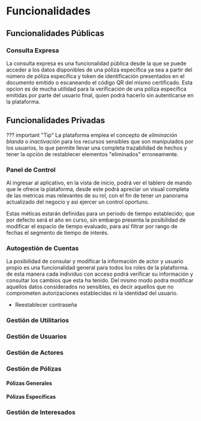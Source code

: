 # Funcionalidades

## Funcionalidades Públicas

### Consulta Expresa

La consulta expresa es una funcionalidad pública desde la que se puede acceder a los datos disponibles de una póliza específica ya sea a partir del número de póliza especifica y token de identificación presentados en el documento emitido o escaneando el código QR del mismo certificado. Esta opcion es de mucha utilidad para la verificación de una póliza específica emitidas por parte del usuario final, quien podrá hacerlo sin autenticarse en la plataforma.

## Funcionalidades Privadas

??? important "Tip"
    La plataforma emplea el concepto de *eliminación blanda* o *inactivación* para los recursos sensibles que son manipulados por los usuarios, lo que permite llevar una completa trazabilidad de hechos y tener la opción de restablecer elementos "eliminados" erroneamente. 


### Panel de Control

Al ingresar al aplicativo, en la vista de inicio, podrá ver el tablero de mando que le ofrece la plataforma, desde este podrá apreciar un visual completa de las metricas mas relevantes de su rol, con el fin de tener un panorama actualizado del negocio y así ejercer un control oportuno. 

Estas méticas estarán definidas para un periodo de tiempo establecido; que  por defecto será el año en curso, sin embargo presenta la posibilidad de modificar el espacio de tiempo evaluado, para así filtrar por rango de fechas el segmento de tiempo de interés.

### Autogestión de Cuentas
    
La posibilidad de consular y modificar la información de actor y usuario propio es una funcionalidad general para todos los roles de la plataforma. de esta manera cada individuo con acceso podrá verificar su información y consultar los cambios que esta ha tenido. Del mismo modo podra modificar aquellos datos considerados no sensibles, es decir aquellos que no comprometen autorizaciones establecidas ni la identidad del usuario.

-  Reestablecer contraseña


### Gestión de Utilitarios


### Gestión de Usuarios


### Gestión de Actores

### Gestión de Pólizas
#### Pólizas Generales
#### Pólizas Específicas

### Gestión de Interesados

